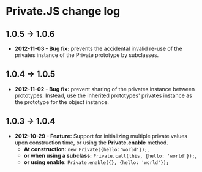 Private.JS change log
=====================

1.0.5 -> 1.0.6
--------------
- **2012-11-03 - Bug fix:** prevents the accidental invalid re-use of the privates instance of the Private prototype by subclasses.

1.0.4 -> 1.0.5
--------------

- **2012-11-02 - Bug fix:** prevent sharing of the privates instance between prototypes. Instead, use the inherited prototypes' privates instance as the prototype for the object instance.

1.0.3 -> 1.0.4
--------------

- **2012-10-29 - Feature:** Support for initializing multiple private values upon construction time, or using the **Private.enable** method.
    - **At construction:** `new Private({hello:'world'});`,
    - **or when using a subclass:** `Private.call(this, {hello: 'world'});`,
    - **or using enable:** `Private.enable({}, {hello: 'world'});`